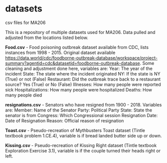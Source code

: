# datasets
csv files for MA206

This is a repository of multiple datasets used for MA206. Data pulled and adjusted from the locations listed below.

**Food.csv** - Food poisoning outbreak dataset available from CDC, lists instances from 1998 - 2015. Original dataset available https://data.world/cdc/foodborne-outbreak-database/workspace/project-summary?agentid=cdc&datasetid=foodborne-outbreak-database. Some cleaning and adjustment done here, variables are:
  Year: The year of the incident 
  State: The state where the incident originated
  NY: If the state is NY (True) or not (False)
  Restaurant: Did the outbreak trace back to a restaurant source? Yes (True) or No (False)
  Illnesses: How many people were reported sick
  Hospitalizations: How many people were hospitalized
  Deaths: How many people died


**resignations.csv** - Senators who have resigned from 1900 - 2018. Variables are:
  Member: Name of the Senator
  Party: Political Party
  State: State the senator is from
  Congress: Which Congressional session
  Resignation Date: Date of Resignation
  Reason: Official reason of resignation
    
  
**Toast.csv** - Pseudo-recreation of Mythbusters Toast dataset (Tintle textbook problem 1.CE.4), variable is if bread landed butter side up or down.


**Kissing.csv** - Pseudo-recreation of Kissing Right dataset (Tintle textbook Exploration Exercise 3.1), variable is if the couple turned their heads right or left.
